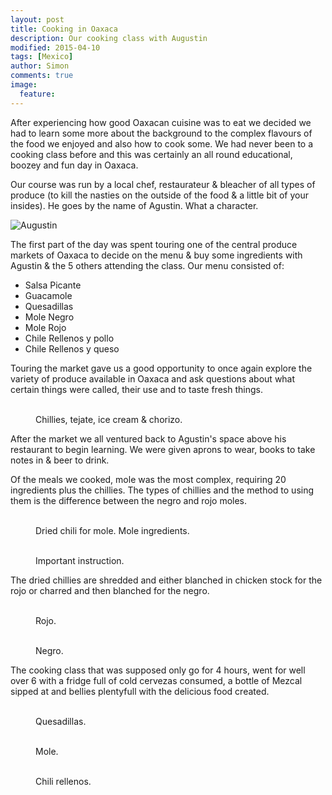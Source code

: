 ```yaml
---
layout: post
title: Cooking in Oaxaca
description: Our cooking class with Augustin
modified: 2015-04-10
tags: [Mexico]
author: Simon
comments: true
image:
  feature: 
---
```


After experiencing how good Oaxacan cuisine was to eat we decided we had to learn some more about the background to the complex flavours of the food we enjoyed and also how to cook some. We had never been to a cooking class before and this was certainly an all round educational, boozey and fun day in Oaxaca. 

Our course was run by a local chef, restaurateur & bleacher of all types of produce (to kill the nasties on the outside of the food & a little bit of your insides). He goes by the name of Agustin. What a character.

![Augustin](../images/IMG_5035.jpg)

The first part of the day was spent touring one of the central produce markets of Oaxaca to decide on the menu & buy some ingredients with Agustin & the 5 others attending the class. 
Our menu consisted of:

* Salsa Picante
* Guacamole
* Quesadillas
* Mole Negro
* Mole Rojo
* Chile Rellenos y pollo
* Chile Rellenos y queso 

Touring the market gave us a good opportunity to once again explore the variety of produce available in Oaxaca and ask questions about what certain things were called, their use and to taste fresh things.

<figure class="half">
	<a href="../images/IMG_4870.jpg"><img src="../images/IMG_4870.jpg" alt=""></a>
	<a href="../images/IMG_4880.jpg"><img src="../images/IMG_4880.jpg" alt=""></a>
	<a href="../images/IMG_4888.jpg"><img src="../images/IMG_4888.jpg" alt=""></a>
	<a href="../images/IMG_4912.jpg"><img src="../images/IMG_4912.jpg" alt=""></a>
	<a href="../images/IMG_4935.jpg"><img src="../images/IMG_4935.jpg" alt=""></a>
	<a href="../images/IMG_4942.jpg"><img src="../images/IMG_4942.jpg" alt=""></a>
	<figcaption>Chillies, tejate, ice cream & chorizo.</figcaption>
</figure>

After the market we all ventured back to Agustin's space above his restaurant to begin learning. We were given aprons to wear, books to take notes in & beer to drink.

Of the meals we cooked, mole was the most complex, requiring 20 ingredients plus the chillies. The types of chillies and the method to using them is the difference between the negro and rojo moles. 

<figure class="half">
	<a href="../images/IMG_4958.jpg"><img src="../images/IMG_4958.jpg" alt=""></a>
	<a href="../images/IMG_4969.jpg"><img src="../images/IMG_4969.jpg" alt=""></a>
	<figcaption>Dried chili for mole. Mole ingredients.</figcaption>
</figure>


<figure class="half">
	<a href="../images/IMG_4992.jpg"><img src="../images/IMG_4992.jpg" alt=""></a>
	<a href="../images/IMG_5170.jpg"><img src="../images/IMG_5170.jpg" alt=""></a>
	<figcaption>Important instruction.</figcaption>
</figure>

The dried chillies are shredded and either blanched in chicken stock for the rojo or charred and then blanched for the negro.

<figure class="half">
	<a href="../images/IMG_5052.jpg"><img src="../images/IMG_5052.jpg" alt=""></a>
	<a href="../images/IMG_5066.jpg"><img src="../images/IMG_5066.jpg" alt=""></a>
	<figcaption>Rojo.</figcaption>
</figure>
<figure class="half">
	<a href="../images/IMG_5122.jpg"><img src="../images/IMG_5122.jpg" alt=""></a>
	<a href="../images/IMG_5139.jpg"><img src="../images/IMG_5139.jpg" alt=""></a>
	<figcaption>Negro.</figcaption>
</figure>

The cooking class that was supposed only go for 4 hours, went for well over 6 with a fridge full of cold cervezas consumed, a bottle of Mezcal sipped at and bellies plentyfull with the delicious food created.

<figure class="half">
	<a href="../images/IMG_5069.jpg"><img src="../images/IMG_5069.jpg" alt=""></a>
	<a href="../images/IMG_5074.jpg"><img src="../images/IMG_5074.jpg" alt=""></a>
	<a href="../images/IMG_5115.jpg"><img src="../images/IMG_5115.jpg" alt=""></a>
	<a href="../images/IMG_5118.jpg"><img src="../images/IMG_5118.jpg" alt=""></a>
	<figcaption>Quesadillas.</figcaption>
</figure>


<figure class="half">
	<a href="../images/IMG_5218.jpg"><img src="../images/IMG_5218.jpg" alt=""></a>
	<a href="../images/IMG_5279.jpg"><img src="../images/IMG_5279.jpg" alt=""></a>
	<a href="../images/IMG_5298.jpg"><img src="../images/IMG_5298.jpg" alt=""></a>
	<a href="../images/IMG_5300.jpg"><img src="../images/IMG_5300.jpg" alt=""></a>
	<figcaption>Mole.</figcaption>
</figure>

<figure class="half">
	<a href="../images/IMG_5351.jpg"><img src="../images/IMG_5311.jpg" alt=""></a>
	<a href="../images/IMG_5351.jpg"><img src="../images/IMG_5351.jpg" alt=""></a>
	<a href="../images/IMG_5376.jpg"><img src="../images/IMG_5376.jpg" alt=""></a>
	<a href="../images/IMG_5422.jpg"><img src="../images/IMG_5422.jpg" alt=""></a>
	<a href="../images/IMG_5409.jpg"><img src="../images/IMG_5409.jpg" alt=""></a>
	<a href="../images/IMG_5477.jpg"><img src="../images/IMG_5477.jpg" alt=""></a>
	<a href="../images/IMG_5499.jpg"><img src="../images/IMG_5499.jpg" alt=""></a>
	<figcaption>Chili rellenos.</figcaption>
</figure>